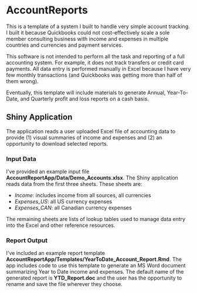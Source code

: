 
# AccountReports

This is a template of a system I built to handle very simple account tracking.  I built it because Quickbooks could not cost-effectively scale a sole member consulting business with income and expenses in multiple countries and currencies and payment services.

This software is not intended to perform all the task and reporting of a full accounting system.  For example, it does not track transfers or credit card payments.  All data entry is performed manually in Excel because I have very few monthly transactions (and Quickbooks was getting more than half of them wrong).

Eventually, this template will include materials to generate Annual, Year-To-Date, and Quarterly profit and loss reports on a cash basis.

## Shiny Application

The application reads a user uploaded Excel file of accounting data to provide (1) visual summaries of income and expenses and (2) an opportunity to download selected reports.

### Input Data

I've provided an example input file **AccountReportApp/Data/Demo_Accounts.xlsx**.  The Shiny application reads data from the first three sheets.  These sheets are:

 - *Income*: includes income from all sources, all currencies
 - *Expenses_US*: all US currency expenses
 - *Expenses_CAN*: all Canadian currency expenses

The remaining sheets are lists of lookup tables used to manage data entry into the Excel and other reference resources.  

### Report Output

I've included an example report template **AccountReportApp/Templates/YearToDate_Account_Report.Rmd**.  The app includes code to use this template to generate an MS Word document summarizing Year to Date income and expenses.  The default name of the generated report is **YTD_Report.doc** and the user has the opportunity to rename and save the file wherever they choose.


